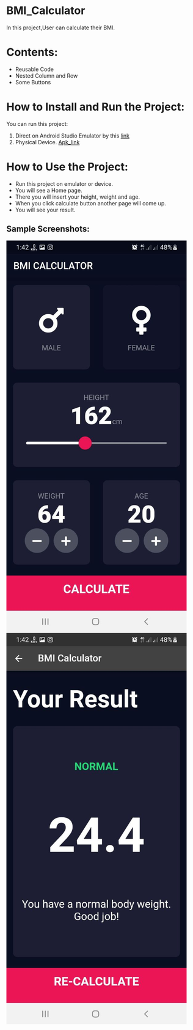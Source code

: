 # BMI_Calculator

In this project,User can calculate their BMI.

# Contents:

* Reusable Code
* Nested Column and Row
* Some Buttons

# How to Install and Run the Project:

You can run this project:

1. Direct on Android Studio Emulator by this [link](https://github.com/RashadZA/bmi_calculator)
2. Physical Device. [Apk_link](https://drive.google.com/file/d/1rz0UmEXsPbheOBtr_T5FK6WhnE-Dd9UG/view?usp=sharing)

# How to Use the Project:

* Run this project on emulator or device.
* You will see a Home page.
* There you will insert your height, weight and age.
* When you click calculate button another page will come up.
* You will see your result.

## Sample Screenshots:
<img src="screenshots/01.jpg">
<img src="screenshots/02.jpg">
